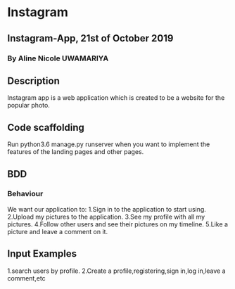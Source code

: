 # Instagram
## Instagram-App, 21st of October 2019
### By Aline Nicole UWAMARIYA
## Description
Instagram app is a web application which is created to be a website for the popular photo.
## Code scaffolding
Run python3.6 manage.py runserver when you want to implement the features of the landing pages and other pages.

## BDD
### Behaviour
We want our application to:
1.Sign in to the application to start using.
2.Upload my pictures to the application.
3.See my profile with all my pictures.
4.Follow other users and see their pictures on my timeline.
5.Like a picture and leave a comment on it.
## Input Examples
1.search users by profile.
2.Create a profile,registering,sign in,log in,leave a comment,etc
